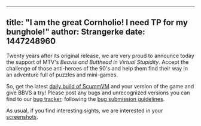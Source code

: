 
---
title: "I am the great Cornholio! I need TP for my bunghole!"
author: Strangerke
date: 1447248960
---

Twenty years after its original release, we are very proud to announce today the support of MTV's *Beavis and Butthead in Virtual Stupidity*. Accept the challenge of those anti-heroes of the 90's and help them find their way in an adventure full of puzzles and mini-games.

So, get the latest [daily build of ScummVM](/downloads/#daily) and your version of the game and give BBVS a try! Please post any bugs and unrecognized versions you can find to our [bug tracker](http://bugs.scummvm.org/), following the [bug submission guidelines](/faq/#question.report-bugs).

As usual, if you find interesting sights, we are interested in your [screenshots](http://wiki.scummvm.org/index.php/Screenshots).

